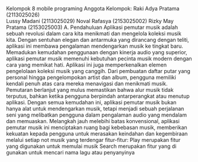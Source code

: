 Kelompok 8 mobile programing 
Anggota Kelompok:
Raki Adya Pratama (2113025026)  
Lussy Madani (2113025029)
Noval Rafasya (2153025002)
Rizky May Pratama (2153025003)
A. Pendahuluan
Aplikasi pemutar musik adalah sebuah revolusi dalam cara kita menikmati dan  mengelola koleksi musik kita. Dengan sentuhan elegan dan antarmuka yang  dirancang dengan teliti, aplikasi ini membawa pengalaman mendengarkan musik ke  tingkat baru. Memadukan kemudahan penggunaan dengan kinerja audio yang  superior, aplikasi pemutar musik memenuhi kebutuhan pecinta musik modern  dengan cara yang memikat hati.
Aplikasi ini juga memperkenalkan elemen pengelolaan koleksi musik yang canggih.  Dari pembuatan daftar putar yang personal hingga pengelompokan artist dan  album, pengguna memiliki kendali penuh atas cara mereka menavigasi dan  menikmati musik. Pemutaran berlanjut yang mulus memastikan bahwa alur musik  tidak terputus, bahkan ketika pengguna berpindah antarperangkat atau menutup  aplikasi.
Dengan semua kemudahan ini, aplikasi pemutar musik bukan hanya alat untuk  mendengarkan musik, tetapi menjadi sebuah perjalanan seni yang melibatkan  pengguna dalam pengalaman audio yang mendalam dan memuaskan. Melangkah  jauh melebihi batas konvensional, aplikasi pemutar musik ini menciptakan ruang  bagi kebebasan musik, memberikan kekuatan kepada pengguna untuk merasakan  keindahan dan kegembiraan melalui setiap not musik yang terdengar
fitur-fitur:
Play	merupakan	fitur	yang	digunakan	untuk	memulai  musik
Search merupakan fitur yang di gunakan untuk mencari nama lagu atau penyanyinya 


